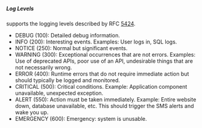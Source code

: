 ##### Log Levels

supports the logging levels described by RFC [5424](https://datatracker.ietf.org/doc/html/rfc5424).

* DEBUG (100): Detailed debug information.
* INFO (200): Interesting events. Examples: User logs in, SQL logs.
* NOTICE (250): Normal but significant events.
* WARNING (300): Exceptional occurrences that are not errors. Examples: Use of deprecated APIs, poor use of an API,
  undesirable things that are not necessarily wrong.
* ERROR (400): Runtime errors that do not require immediate action but should typically be logged and monitored.
* CRITICAL (500): Critical conditions. Example: Application component unavailable, unexpected exception.
* ALERT (550): Action must be taken immediately. Example: Entire website down, database unavailable, etc. This should
  trigger the SMS alerts and wake you up.
* EMERGENCY (600): Emergency: system is unusable.